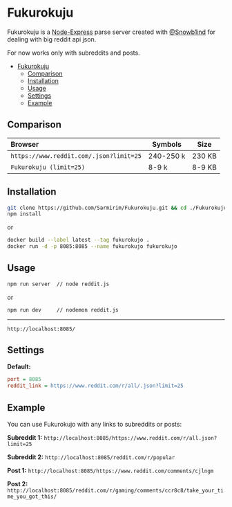 # Fukurokuju

Fukurokuju is a [Node-Express](https://expressjs.com) parse server created with [@Snowb1ind](https://github.com/Snowb1ind) for dealing with big reddit api json.

For now works only with subreddits and posts.

- [Fukurokuju](#fukurokuju)
  - [Comparison](#comparison)
  - [Installation](#installation)
  - [Usage](#usage)
  - [Settings](#settings)
  - [Example](#example)

## Comparison

|Browser                                    |Symbols     |Size    |
|:------------------------------------------|------------|--------|
| `https://www.reddit.com/.json?limit=25`   |  240-250 k | 230 KB |
| `Fukurokuju (limit=25)`                   |    8-9 k   | 8-9 KB |

## Installation

```bash
git clone https://github.com/Sarmirim/Fukurokuju.git && cd ./Fukurokuju
npm install
```

or

```bash
docker build --label latest --tag fukurokujo .
docker run -d -p 8085:8085 --name fukurokujo fukurokujo
```

## Usage

```bash
npm run server  // node reddit.js
```

or

```bash
npm run dev     // nodemon reddit.js
```

---

`http://localhost:8085/`

## Settings

**Default:**

```ini
port = 8085
reddit_link = https://www.reddit.com/r/all/.json?limit=25
```

## Example

You can use Fukurokujo with any links to subreddits or posts:

**Subreddit 1:** `http://localhost:8085/https://www.reddit.com/r/all.json?limit=25`

**Subreddit 2:** `http://localhost:8085/reddit.com/r/popular`

**Post 1:** `http://localhost:8085/https://www.reddit.com/comments/cjlngm`

**Post 2:** `http://localhost:8085/reddit.com/r/gaming/comments/ccr8c8/take_your_time_you_got_this/`

